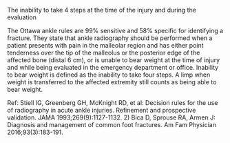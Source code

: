 The inability to take 4 steps at the time of the injury and during the evaluation

The Ottawa ankle rules are 99% sensitive and 58% specific for identifying a fracture. They state that ankle radiography should be performed when a patient presents with pain in the malleolar region and has either point tenderness over the tip of the malleolus or the posterior edge of the affected bone (distal 6 cm), or is unable to bear weight at the time of injury and while being evaluated in the emergency department or office. Inability to bear weight is defined as the inability to take four steps. A limp when weight is transferred to the affected extremity still counts as being able to bear weight.

Ref: Stiell IG, Greenberg GH, McKnight RD, et al: Decision rules for the use of radiography in acute ankle injuries. Refinement and prospective validation. JAMA 1993;269(9):1127-1132.  2) Bica D, Sprouse RA, Armen J: Diagnosis and management of common foot fractures. Am Fam Physician 2016;93(3):183-191.